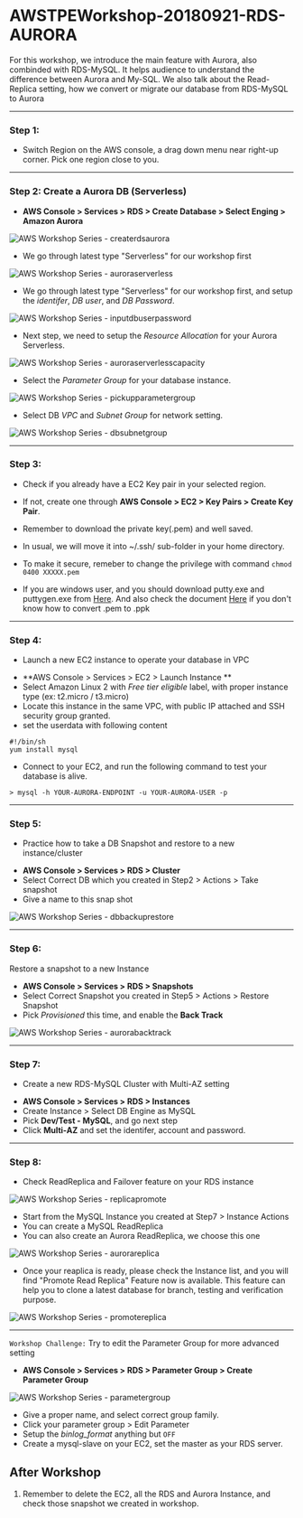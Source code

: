 # AWSTPEWorkshop-20180921-RDS-AURORA
For this workshop, we introduce the main feature with Aurora, also combinded with RDS-MySQL. It helps audience to understand the difference between Aurora and My-SQL. We also talk about the Read-Replica setting, how we convert or migrate our database from RDS-MySQL to Aurora

------

### Step 1:
* Switch Region on the AWS console, a drag down menu near right-up corner.
Pick one region close to you.

------

### Step 2: Create a Aurora DB (Serverless)
* **AWS Console > Services > RDS > Create Database > Select Enging > Amazon Aurora**

![AWS Workshop Series - createrdsaurora](https://github.com/juntinyeh/AWSTPEWorkshop-20180921-RDS-AURORA/blob/master/images/createrdsaurora.png)

- We go through latest type "Serverless" for our workshop first

![AWS Workshop Series - auroraserverless](https://github.com/juntinyeh/AWSTPEWorkshop-20180921-RDS-AURORA/blob/master/images/auroraserverless.png)

- We go through latest type "Serverless" for our workshop first, and setup the *identifer*, *DB user*, and *DB Password*.

![AWS Workshop Series - inputdbuserpassword](https://github.com/juntinyeh/AWSTPEWorkshop-20180921-RDS-AURORA/blob/master/images/inputdbuserpassword.png)

- Next step, we need to setup the *Resource Allocation* for your Aurora Serverless.

![AWS Workshop Series - auroraserverlesscapacity](https://github.com/juntinyeh/AWSTPEWorkshop-20180921-RDS-AURORA/blob/master/images/auroraserverlesscapacity.png)

- Select the *Parameter Group* for your database instance.

![AWS Workshop Series - pickupparametergroup](https://github.com/juntinyeh/AWSTPEWorkshop-20180921-RDS-AURORA/blob/master/images/pickupparametergroup.png)

- Select DB *VPC* and *Subnet Group* for network setting.

![AWS Workshop Series - dbsubnetgroup](https://github.com/juntinyeh/AWSTPEWorkshop-20180921-RDS-AURORA/blob/master/images/dbsubnetgroup.png)

------

### Step 3:
* Check if you already have a EC2 Key pair in your selected region. 
* If not, create one through **AWS Console > EC2 > Key Pairs > Create Key Pair**. 
* Remember to download the private key(.pem) and well saved. 
* In usual, we will move it into ~/.ssh/ sub-folder in your home directory.
* To make it secure, remeber to change the privilege with command 
``` chmod 0400 XXXXX.pem ```

* If you are windows user, and you should download putty.exe and puttygen.exe from [Here](https://www.chiark.greenend.org.uk/~sgtatham/putty/latest.html). And also check the document [Here](https://www.ssh.com/ssh/putty/windows/puttygen) if you don't know how to convert .pem to .ppk

------

### Step 4:
* Launch a new EC2 instance to operate your database in VPC
- **AWS Console > Services > EC2 > Launch Instance **
- Select Amazon Linux 2 with *Free tier eligible* label, with proper instance type (ex: t2.micro / t3.micro)
- Locate this instance in the same VPC, with public IP attached and SSH security group granted.
- set the userdata with following content

```
#!/bin/sh
yum install mysql
```

- Connect to your EC2, and run the following command to test your database is alive.
```
> mysql -h YOUR-AURORA-ENDPOINT -u YOUR-AURORA-USER -p
```

------

### Step 5:
* Practice how to take a DB Snapshot and restore to a new instance/cluster
- **AWS Console > Services > RDS > Cluster**
- Select Correct DB which you created in Step2 > Actions > Take snapshot
- Give a name to this snap shot


![AWS Workshop Series - dbbackuprestore](https://github.com/juntinyeh/AWSTPEWorkshop-20180921-RDS-AURORA/blob/master/images/backuprestore.png)

------

### Step 6:
Restore a snapshot to a new Instance
- **AWS Console > Services > RDS > Snapshots**
- Select Correct Snapshot you created in Step5 > Actions > Restore Snapshot
- Pick *Provisioned* this time, and enable the **Back Track**

![AWS Workshop Series - aurorabacktrack](https://github.com/juntinyeh/AWSTPEWorkshop-20180921-RDS-AURORA/blob/master/images/aurorabacktrack.png)

------

### Step 7:
* Create a new RDS-MySQL Cluster with Multi-AZ setting
- **AWS Console > Services > RDS > Instances**
- Create Instance > Select DB Engine as MySQL
- Pick **Dev/Test - MySQL**, and go next step
- Click **Multi-AZ** and set the identifer, account and password.

------

### Step 8:
* Check ReadReplica and Failover feature on your RDS instance

![AWS Workshop Series - replicapromote](https://github.com/juntinyeh/AWSTPEWorkshop-20180921-RDS-AURORA/blob/master/images/replicapromote.png)

- Start from the MySQL Instance you created at Step7 > Instance Actions
- You can create a MySQL ReadReplica 
- You can also create an Aurora ReadReplica, we choose this one

![AWS Workshop Series - aurorareplica](https://github.com/juntinyeh/AWSTPEWorkshop-20180921-RDS-AURORA/blob/master/images/aurorareplica.png)

- Once your reaplica is ready, please check the Instance list, and you will find "Promote Read Replica" Feature now is available. This feature can help you to clone a latest database for branch, testing and verification purpose.

![AWS Workshop Series - promotereplica](https://github.com/juntinyeh/AWSTPEWorkshop-20180921-RDS-AURORA/blob/master/images/promotereplica.png)

------

`Workshop Challenge:`
Try to edit the Parameter Group for more advanced setting
- **AWS Console > Services > RDS > Parameter Group > Create Parameter Group** 

![AWS Workshop Series - parametergroup](https://github.com/juntinyeh/AWSTPEWorkshop-20180921-RDS-AURORA/blob/master/images/parametergroup.png)

- Give a proper name, and select correct group family. 
- Click your parameter group > Edit Parameter
- Setup the *binlog_format* anything but `OFF`
- Create a mysql-slave on your EC2, set the master as your RDS server.


## After Workshop
1. Remember to delete the EC2, all the RDS and Aurora Instance, and check those snapshot we created in workshop.
